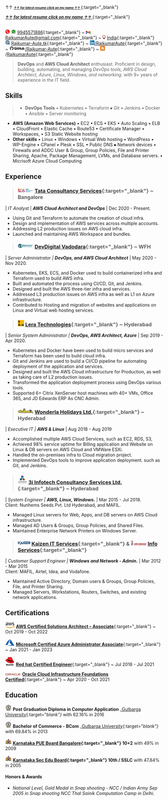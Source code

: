 &uarr;&uarr;   [_**<font size="1">&uarr;&uarr; for latest resume click on my name &uarr;&uarr; </font>**_](https://rajkumar-aute.github.io/Rajkumar-Aute/){:target="_blank"}

[_**<font size="2">&uarr;&uarr; for latest resume click on my name &uarr;&uarr; </font>**_](https://rajkumar-aute.github.io/Rajkumar-Aute/){:target="_blank"}

\
![](./image/call.png) ![](./image/whatsapp.jpg) [9945571886](https://wa.me/+919945571886){:target="_blank"} ~ ![](./image/gmail.jpg) [RajkumarAute@gmail.com](RajkumarAute@gmail.com){:target="_blank"} ~ ![](image/location.jpg) [India](https://en.wikipedia.org/wiki/India){:target="_blank"}
\
![](./image/www.jpg) [Rajkumar-Aute.tk](http://rajkumar-aute.tk){:target="_blank"} ~ ![](./image/linkedin.jpg)[/RajkumarAute](https://www.linkedin.com/in/RajkumarAute/){:target="_blank"} ~ ![](./image/github.jpg)[/Rajkumar-Aute](https://github.com/Rajkumar-Aute){:target="_blank"} ~ ![](./image/blog.jpg)/[RajkumarAute](https://rajkumaraute.blogspot.com/){:target="_blank"}  


> **DevOps** and **AWS Cloud Architect** enthusiast. Proficient in design, building, automating, and managing _DevOps tools, AWS Cloud Architect, Azure, Linux, Windows, and networking._ with 9+ years of experience in the IT field.


## Skills
> * **DevOps Tools** • Kubernetes • Terraform ⦁	Git • Jenkins • Docker • Ansible • Server monitoring
* **AWS (Amazon Web Services)**  • EC2 • ECS • EKS • Auto Scaling • ELB • CloudFront • Elastic Cache • Route53 • Certificate Manager • Workspaces, • S3 Static Website hosting
* **Other skills** • Linux • Windows • Virtual Web hosting • WordPress • WP-Engine • CPanel • Plesk • SSL • Public DNS ⦁	Network devices • Firewalls and ADDC User & Group, Group Policies, File and Printer Sharing, Apache, Package Management, LVMs, and Database servers. • Micrisoft Azure Cloud Computing


## Experience
> ### ![](./image/tcs.jpg) [Tata Consultancy Services](http://www.tcs.com){:target="_blank"} ~ Bangalore
| _IT Analyst_ | _**AWS Cloud Architect and DevOps**_ | Dec 2020 - Present.
* Using Git and Terraform to automate the creation of cloud infra.
* Design and implementation of AWS services across multiple accounts.
* Addressing L2 production issues on AWS cloud infra.
* Launched and maintaining AWS Workspace and bundles.

> ### ![](./image/devdigital.jpg) [DevDigital Vadodara](http://www.devdigital.com){:target="_blank"} ~ WFH
| _Server Administrator | **DevOps, and AWS Cloud Architect**_ | May 2020 - Nov 2020.
* Kubernetes, EKS, ECS, and Docker used to build containerized infra and Terraform used to build AWS infra.
* Built and automated the process using CI/CD, Git, and Jenkins.
* Designed and built the AWS three-tier infra and services.
* Addressed L3 production issues on AWS infra as well as L1 on Azure infrastructure. 
* Contributed to Hosting and migration of websites and applications on Linux and Virtual web hosting services.

> ### ![](./image/lera.jpg) [Lera Technologies](http://www.lera.us){:target="_blank"} ~ Hyderabad
| _Senior System Administrator | **DevOps, AWS Architect, Azure**_ | Sep 2019 - Apr 2020.
* Kubernetes and Docker have been used to build micro services and Terraform has been used to build cloud infra.
* Git and Jenkins are used to build a CI/CD pipeline for automating deployment of the application and services.
* Designed and built the AWS Cloud infrastructure for Production, as well as taking care of L2 production issues.
* Transformed the application deployment process using DevOps various tools.
* Supported 6+ Citrix XenServer host machines with 40+ VMs, Office 365, and JD Edwards ERP As CNC Admin.

> ### ![](./image/wla.jpg) [Wonderla Holidays Ltd.](http://www.wonderla.com){:target="_blank"} ~ Hyderabad 
| _Executive IT | **AWS & Linux**_ | Aug 2018 - Aug 2019
* Accomplished multiple AWS Cloud Services, such as EC2, RDS, S3,
* Achieved 98% service uptime for Billing application and Website on Linux & DB servers on AWS Cloud and VMWare ESXi.
* Handled the on-premises infra to Cloud migration project.
* Implemented DevOps tools to improve application deployment. such as Git, and Jenkins.

> ### ![](./image/3i.jpg) [3i Infotech Consultancy Services Ltd.](http://www.3i-infotech.com){:target="_blank"} ~ Hyderabad
| _System Engineer | **AWS, Linux, Windows.**_ | Mar 2015 - Jul 2018.
\
Client: Nunhems Seeds Pvt. Ltd Hyderabad, and MAFIL.
* Managed Linux servers for Web, Apps, and DB servers on AWS Cloud infrastructure. 
* Managed AD Users & Groups, Group Policies, and Shared Files. 
* Maintained Enterprise Network Printers on Windows Server.

> ### ![](./image/kaizen.jpg) [Kaizen IT Services](https://www.linkedin.com/company/kaizen-it-services-pvt.-ltd./){:target="_blank"} & ![](./image/infoservice.jpg) [Info Services](http://ibmesp.com){:target="_blank"}
| _Customer Support Engineer | **Windows and Network - Admin.**_ | Mar 2012 - Mar 2015
\
Client: MAFIL, Airtel, Idea, and Vodafone.
* Maintained Active Directory, Domain users & Groups, Group Policies, File, and Printer Sharing. 
* Managed Servers, Workstations, Routers, Switches, and existing network applications.

<div style="page-break-before:always"></div>

## Certifications
![](./image/aws.jpg) [**AWS Certified Solutions Architect – Associate**](https://www.credly.com/badges/950ba75b-a8e7-4439-836f-d376c0427560?source=linked_in_profile){:target="_blank"} ~ Oct 2019 - Oct 2022

![](./image/azure.jpg) [**Microsoft Certified Azure Administrator Associate**](https://www.credly.com/badges/0ca6c8a7-e631-4a79-8270-bc94404d1705?source=linked_in_profile){:target="_blank"} ~ Jan 2021 - Jan 2023

![](./image/redhat.jpg) [**Red hat Certified Engineer**](https://rhtapps.redhat.com/verify?certId=180-084-022){:target="_blank"} ~ Jul 2018 - Jul 2021

![](./image/oracle.jpg) [**Oracle Cloud Infrastructure Foundations Certified**](https://www.credly.com/badges/93d0e186-5352-44bb-9d57-8400d5dd14aa?source=linked_in_profile){:target="_blank"} ~ Apr 2020 - Oct 2021



## Education
![](./image/gug.jpg) **Post Graduation Diploma in Computer Application** _[Gulbarga University](https://www.gug.ac.in/){:target="_blank"}_ with 62.16% in 2016

![](./image/gug.jpg) **Bachelor of Commerce - BCom** _[Gulbarga University](https://www.gug.ac.in/){:target="_blank"}_ with 69.84% in 2013

![](./image/kar.jpg) **[Karnataka PUE Board Bangalore](http://pue.kar.nic.in/){:target="_blank"} 10+2** with 49% in 2009

![](./image/kar.jpg) **[Karnataka Sec Edu Board](https://sslc.karnataka.gov.in/){:target="_blank"} 10th / SSLC** with 47.84% in 2005


#### Honors & Awards
* _National Level, Gold Medal in Snap shooting - NCC / Indian Army Sep 2005 in Snap shooting NCC Thal Sainik Computation Camp in Delhi._


<div style="page-break-before:always"></div>